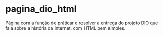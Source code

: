 ﻿# pagina_dio_html

Página com a função de práticar e resolver a entrega do projeto DIO que fala sobre a história da internet, com HTML bem simples.

